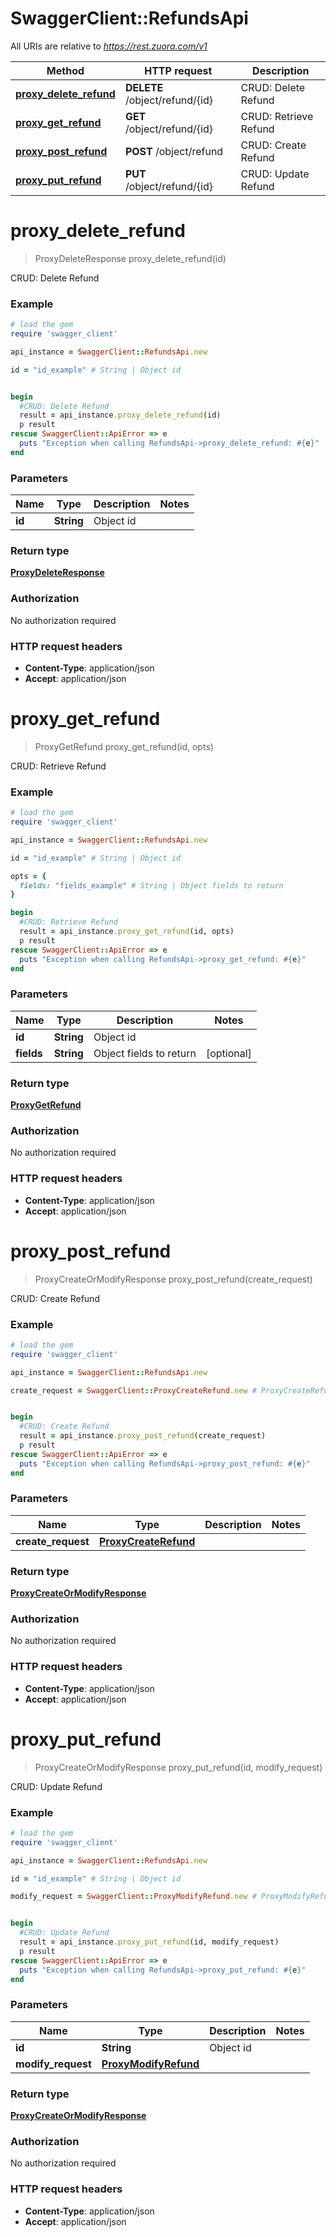 # SwaggerClient::RefundsApi

All URIs are relative to *https://rest.zuora.com/v1*

Method | HTTP request | Description
------------- | ------------- | -------------
[**proxy_delete_refund**](RefundsApi.md#proxy_delete_refund) | **DELETE** /object/refund/{id} | CRUD: Delete Refund
[**proxy_get_refund**](RefundsApi.md#proxy_get_refund) | **GET** /object/refund/{id} | CRUD: Retrieve Refund
[**proxy_post_refund**](RefundsApi.md#proxy_post_refund) | **POST** /object/refund | CRUD: Create Refund
[**proxy_put_refund**](RefundsApi.md#proxy_put_refund) | **PUT** /object/refund/{id} | CRUD: Update Refund


# **proxy_delete_refund**
> ProxyDeleteResponse proxy_delete_refund(id)

CRUD: Delete Refund



### Example
```ruby
# load the gem
require 'swagger_client'

api_instance = SwaggerClient::RefundsApi.new

id = "id_example" # String | Object id


begin
  #CRUD: Delete Refund
  result = api_instance.proxy_delete_refund(id)
  p result
rescue SwaggerClient::ApiError => e
  puts "Exception when calling RefundsApi->proxy_delete_refund: #{e}"
end
```

### Parameters

Name | Type | Description  | Notes
------------- | ------------- | ------------- | -------------
 **id** | **String**| Object id | 

### Return type

[**ProxyDeleteResponse**](ProxyDeleteResponse.md)

### Authorization

No authorization required

### HTTP request headers

 - **Content-Type**: application/json
 - **Accept**: application/json



# **proxy_get_refund**
> ProxyGetRefund proxy_get_refund(id, opts)

CRUD: Retrieve Refund



### Example
```ruby
# load the gem
require 'swagger_client'

api_instance = SwaggerClient::RefundsApi.new

id = "id_example" # String | Object id

opts = { 
  fields: "fields_example" # String | Object fields to return
}

begin
  #CRUD: Retrieve Refund
  result = api_instance.proxy_get_refund(id, opts)
  p result
rescue SwaggerClient::ApiError => e
  puts "Exception when calling RefundsApi->proxy_get_refund: #{e}"
end
```

### Parameters

Name | Type | Description  | Notes
------------- | ------------- | ------------- | -------------
 **id** | **String**| Object id | 
 **fields** | **String**| Object fields to return | [optional] 

### Return type

[**ProxyGetRefund**](ProxyGetRefund.md)

### Authorization

No authorization required

### HTTP request headers

 - **Content-Type**: application/json
 - **Accept**: application/json



# **proxy_post_refund**
> ProxyCreateOrModifyResponse proxy_post_refund(create_request)

CRUD: Create Refund



### Example
```ruby
# load the gem
require 'swagger_client'

api_instance = SwaggerClient::RefundsApi.new

create_request = SwaggerClient::ProxyCreateRefund.new # ProxyCreateRefund | 


begin
  #CRUD: Create Refund
  result = api_instance.proxy_post_refund(create_request)
  p result
rescue SwaggerClient::ApiError => e
  puts "Exception when calling RefundsApi->proxy_post_refund: #{e}"
end
```

### Parameters

Name | Type | Description  | Notes
------------- | ------------- | ------------- | -------------
 **create_request** | [**ProxyCreateRefund**](ProxyCreateRefund.md)|  | 

### Return type

[**ProxyCreateOrModifyResponse**](ProxyCreateOrModifyResponse.md)

### Authorization

No authorization required

### HTTP request headers

 - **Content-Type**: application/json
 - **Accept**: application/json



# **proxy_put_refund**
> ProxyCreateOrModifyResponse proxy_put_refund(id, modify_request)

CRUD: Update Refund



### Example
```ruby
# load the gem
require 'swagger_client'

api_instance = SwaggerClient::RefundsApi.new

id = "id_example" # String | Object id

modify_request = SwaggerClient::ProxyModifyRefund.new # ProxyModifyRefund | 


begin
  #CRUD: Update Refund
  result = api_instance.proxy_put_refund(id, modify_request)
  p result
rescue SwaggerClient::ApiError => e
  puts "Exception when calling RefundsApi->proxy_put_refund: #{e}"
end
```

### Parameters

Name | Type | Description  | Notes
------------- | ------------- | ------------- | -------------
 **id** | **String**| Object id | 
 **modify_request** | [**ProxyModifyRefund**](ProxyModifyRefund.md)|  | 

### Return type

[**ProxyCreateOrModifyResponse**](ProxyCreateOrModifyResponse.md)

### Authorization

No authorization required

### HTTP request headers

 - **Content-Type**: application/json
 - **Accept**: application/json



